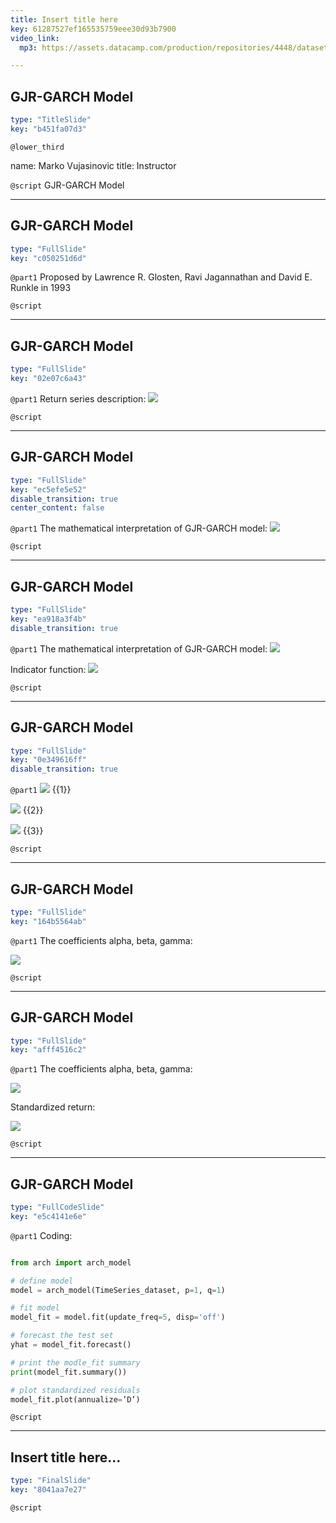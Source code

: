 ```yaml
---
title: Insert title here
key: 61287527ef165535759eee30d93b7900
video_link:
  mp3: https://assets.datacamp.com/production/repositories/4448/datasets/f7e8b6ee4affa271558db8c7a827491b92e8460a/6d17a12a95f54afc9701958014895453%20(online-audio-converter.com)%20(1).mp3

---
```

## GJR-GARCH Model

```yaml
type: "TitleSlide"
key: "b451fa07d3"
```

`@lower_third`

name: Marko Vujasinovic
title: Instructor


`@script`
GJR-GARCH Model


---
## GJR-GARCH Model

```yaml
type: "FullSlide"
key: "c050251d6d"
```

`@part1`
Proposed by Lawrence R. Glosten, Ravi Jagannathan and David E. Runkle in 1993


`@script`



---
## GJR-GARCH Model

```yaml
type: "FullSlide"
key: "02e07c6a43"
```

`@part1`
Return series description:
![](https://assets.datacamp.com/production/repositories/4448/datasets/e79f6b4ec6d208020e724eedac24d20ac5d9a975/Returnseries_description.jpg)


`@script`



---
## GJR-GARCH Model

```yaml
type: "FullSlide"
key: "ec5efe5e52"
disable_transition: true
center_content: false
```

`@part1`
The mathematical interpretation of GJR-GARCH model:
![](https://assets.datacamp.com/production/repositories/4448/datasets/a449762bd70697d3b869f0076174f6094bcc3baf/GARCHequotion11.jpg)


`@script`



---
## GJR-GARCH Model

```yaml
type: "FullSlide"
key: "ea918a3f4b"
disable_transition: true
```

`@part1`
The mathematical interpretation of GJR-GARCH model:
![](https://assets.datacamp.com/production/repositories/4448/datasets/a449762bd70697d3b869f0076174f6094bcc3baf/GARCHequotion11.jpg)

Indicator function:
![](https://assets.datacamp.com/production/repositories/4448/datasets/706a0804cf7dc2224cc35748e7d525c97cc375d6/IndicationFunc.jpg)


`@script`



---
## GJR-GARCH Model

```yaml
type: "FullSlide"
key: "0e349616ff"
disable_transition: true
```

`@part1`
![](https://assets.datacamp.com/production/repositories/4448/datasets/af8cf7694a23284ce4412f576e069e8f431baa08/gammahigherthan0.jpg) {{1}}

![](https://assets.datacamp.com/production/repositories/4448/datasets/071a4ca3b9f85ead8893d7348007920fbe6f2df7/gammaequal0.jpg) {{2}}

![](https://assets.datacamp.com/production/repositories/4448/datasets/f29302a344adf0000337f726105fc04d08a8f9be/gammalessthan0.jpg) {{3}}


`@script`



---
## GJR-GARCH Model

```yaml
type: "FullSlide"
key: "164b5564ab"
```

`@part1`
The coefficients alpha, beta, gamma:

![](https://assets.datacamp.com/production/repositories/4448/datasets/0b3c50c17b4ef11289d7311bb96b03f9a17510ae/CoefDef.jpg)


`@script`



---
## GJR-GARCH Model

```yaml
type: "FullSlide"
key: "afff4516c2"
```

`@part1`
The coefficients alpha, beta, gamma:

![](https://assets.datacamp.com/production/repositories/4448/datasets/0b3c50c17b4ef11289d7311bb96b03f9a17510ae/CoefDef.jpg)

Standardized return:

![](https://assets.datacamp.com/production/repositories/4448/datasets/62b343cc46c228d852ce075a1c1c6240672f4a31/StandardizedReturn.jpg)


`@script`



---
## GJR-GARCH Model

```yaml
type: "FullCodeSlide"
key: "e5c4141e6e"
```

`@part1`
Coding:

```python

from arch import arch_model

# define model
model = arch_model(TimeSeries_dataset, p=1, q=1)

# fit model
model_fit = model.fit(update_freq=5, disp='off')

# forecast the test set
yhat = model_fit.forecast()

# print the modle_fit summary
print(model_fit.summary())

# plot standardized residuals
model_fit.plot(annualize=’D’)

```


`@script`



---
## Insert title here...

```yaml
type: "FinalSlide"
key: "8041aa7e27"
```

`@script`


